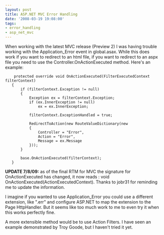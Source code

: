 ```yaml
---
layout: post
title: ASP.NET MVC Error Handling
date: '2008-03-19 19:08:00'
tags:
- error_handling
- asp_net_mvc
---
```


When working with the latest MVC release (Preview 2) I was having trouble working with the Application_Error event in global.asax. While this does work if you want to redirect to an html file, if you want to redirect to an aspx file you need to use the Controller.OnActionExecuted method. Here's an example:

        protected override void OnActionExecuted(FilterExecutedContext filterContext)
       {
           if (filterContext.Exception != null)
           {
               Exception ex = filterContext.Exception;
               if (ex.InnerException != null)
                   ex = ex.InnerException;

               filterContext.ExceptionHandled = true;

               RedirectToAction(new RouteValueDictionary(new
               {
                   Controller = "Error",
                   Action = "Error",
                   Message = ex.Message
               }));
           }
          
           base.OnActionExecuted(filterContext);
       }

**UPDATE 7/8/09:** as of the final RTM for MVC the signature for OnActionExecuted has changed, it now reads : void OnActionExecuted(ActionExecutedContext). Thanks to jobr31 for reminding me to update the information.

I imagine if you wanted to use Application_Error you could use a different extension, like ".err" and configure ASP.NET to map the extension to the Page HttpHandler. But it seems like too much work to me to even try it when this works perfectly fine.

A more extensible method would be to use Action Filters. I have seen an example demonstrated by Troy Goode, but I haven't tried it yet.

